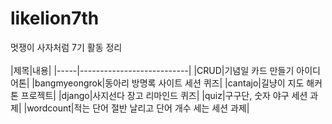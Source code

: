 # likelion7th
멋쟁이 사자처럼 7기 활동 정리  
<br>
|제목|내용|
|-----|---------------------------|
|CRUD|기념일 카드 만들기 아이디어톤|
|bangmyeongrok|동아리 방명록 사이트 세션 퀴즈|
|cantajo|길냥이 지도 해커톤 프로젝트|
|django|사지선다 장고 리마인드 퀴즈|
|quiz|구구단, 숫자 야구 세션 과제|
|wordcount|적는 단어 절반 날리고 단어 개수 세는 세션 과제|
